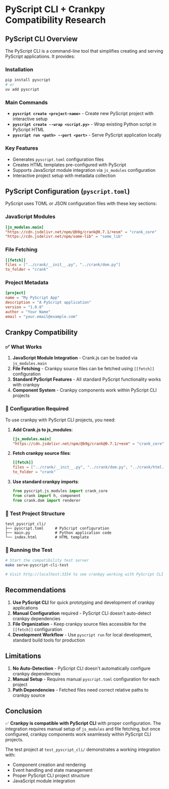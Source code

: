 # PyScript CLI + Crankpy Compatibility Research

## PyScript CLI Overview

The PyScript CLI is a command-line tool that simplifies creating and serving PyScript applications. It provides:

### Installation
```bash
pip install pyscript
# or
uv add pyscript
```

### Main Commands
- **`pyscript create <project-name>`** - Create new PyScript project with interactive setup
- **`pyscript create --wrap <script.py>`** - Wrap existing Python script in PyScript HTML
- **`pyscript run <path> --port <port>`** - Serve PyScript application locally

### Key Features
- Generates `pyscript.toml` configuration files
- Creates HTML templates pre-configured with PyScript
- Supports JavaScript module integration via `js_modules` configuration
- Interactive project setup with metadata collection

## PyScript Configuration (`pyscript.toml`)

PyScript uses TOML or JSON configuration files with these key sections:

### JavaScript Modules
```toml
[js_modules.main]
"https://cdn.jsdelivr.net/npm/@b9g/crank@0.7.1/+esm" = "crank_core"
"https://cdn.jsdelivr.net/npm/some-lib" = "some_lib"
```

### File Fetching
```toml
[[fetch]]
files = ["../crank/__init__.py", "../crank/dom.py"]
to_folder = "crank"
```

### Project Metadata
```toml
[project]
name = "My PyScript App"
description = "A PyScript application"
version = "1.0.0"
author = "Your Name"
email = "your.email@example.com"
```

## Crankpy Compatibility

### ✅ What Works
1. **JavaScript Module Integration** - Crank.js can be loaded via `js_modules.main`
2. **File Fetching** - Crankpy source files can be fetched using `[[fetch]]` configuration
3. **Standard PyScript Features** - All standard PyScript functionality works with crankpy
4. **Component System** - Crankpy components work within PyScript CLI projects

### 🔧 Configuration Required
To use crankpy with PyScript CLI projects, you need:

1. **Add Crank.js to js_modules**:
   ```toml
   [js_modules.main]
   "https://cdn.jsdelivr.net/npm/@b9g/crank@0.7.1/+esm" = "crank_core"
   ```

2. **Fetch crankpy source files**:
   ```toml
   [[fetch]]
   files = ["../crank/__init__.py", "../crank/dom.py", "../crank/html.py", "../crank/async.py"]
   to_folder = "crank"
   ```

3. **Use standard crankpy imports**:
   ```python
   from pyscript.js_modules import crank_core
   from crank import h, component
   from crank.dom import renderer
   ```

### 📁 Test Project Structure
```
test_pyscript_cli/
├── pyscript.toml     # PyScript configuration
├── main.py           # Python application code
└── index.html        # HTML template
```

### 🚀 Running the Test
```bash
# Start the compatibility test server
make serve-pyscript-cli-test

# Visit http://localhost:3334 to see crankpy working with PyScript CLI
```

## Recommendations

1. **Use PyScript CLI** for quick prototyping and development of crankpy applications
2. **Manual Configuration** required - PyScript CLI doesn't auto-detect crankpy dependencies
3. **File Organization** - Keep crankpy source files accessible for the `[[fetch]]` configuration
4. **Development Workflow** - Use `pyscript run` for local development, standard build tools for production

## Limitations

1. **No Auto-Detection** - PyScript CLI doesn't automatically configure crankpy dependencies
2. **Manual Setup** - Requires manual `pyscript.toml` configuration for each project
3. **Path Dependencies** - Fetched files need correct relative paths to crankpy source

## Conclusion

✅ **Crankpy is compatible with PyScript CLI** with proper configuration. The integration requires manual setup of `js_modules` and file fetching, but once configured, crankpy components work seamlessly within PyScript CLI projects.

The test project at `test_pyscript_cli/` demonstrates a working integration with:
- Component creation and rendering
- Event handling and state management  
- Proper PyScript CLI project structure
- JavaScript module integration